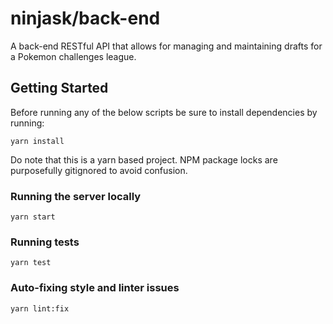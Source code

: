 # ninjask/back-end

A back-end RESTful API that allows for managing and maintaining drafts for a Pokemon challenges league.

## Getting Started

Before running any of the below scripts be sure to install dependencies by running:

```
yarn install
```

Do note that this is a yarn based project. NPM package locks are purposefully gitignored
to avoid confusion.

### Running the server locally

```
yarn start
```

### Running tests

```
yarn test
```

### Auto-fixing style and linter issues

```
yarn lint:fix
```

